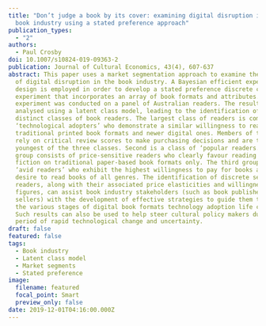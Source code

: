 ```yaml
---
title: "Don’t judge a book by its cover: examining digital disruption in the
  book industry using a stated preference approach"
publication_types:
  - "2"
authors:
  - Paul Crosby
doi: 10.1007/s10824-019-09363-2
publication: Journal of Cultural Economics, 43(4), 607-637
abstract: This paper uses a market segmentation approach to examine the effects
  of digital disruption in the book industry. A Bayesian efficient experimental
  design is employed in order to develop a stated preference discrete choice
  experiment that incorporates an array of book formats and attributes. The
  experiment was conducted on a panel of Australian readers. The results were
  analysed using a latent class model, leading to the identification of three
  distinct classes of book readers. The largest class of readers is comprised of
  ‘technological adopters’ who demonstrate a similar willingness to read on both
  traditional printed book formats and newer digital ones. Members of this class
  rely on critical review scores to make purchasing decisions and are the
  youngest of the three classes. Second is a class of ‘popular readers.’ This
  group consists of price-sensitive readers who clearly favour reading popular
  fiction on traditional paper-based book formats only. The third group are
  ‘avid readers’ who exhibit the highest willingness to pay for books and show a
  desire to read books of all genres. The identification of discrete segments of
  readers, along with their associated price elasticities and willingness to pay
  figures, can assist book industry stakeholders (such as book publishers and
  sellers) with the development of effective strategies to guide them through
  the various stages of digital book formats technology adoption life cycle.
  Such results can also be used to help steer cultural policy makers during a
  period of rapid technological change and uncertainty.
draft: false
featured: false
tags:
  - Book industry
  - Latent class model
  - Market segments
  - Stated preference
image:
  filename: featured
  focal_point: Smart
  preview_only: false
date: 2019-12-01T04:16:00.000Z
---
```

